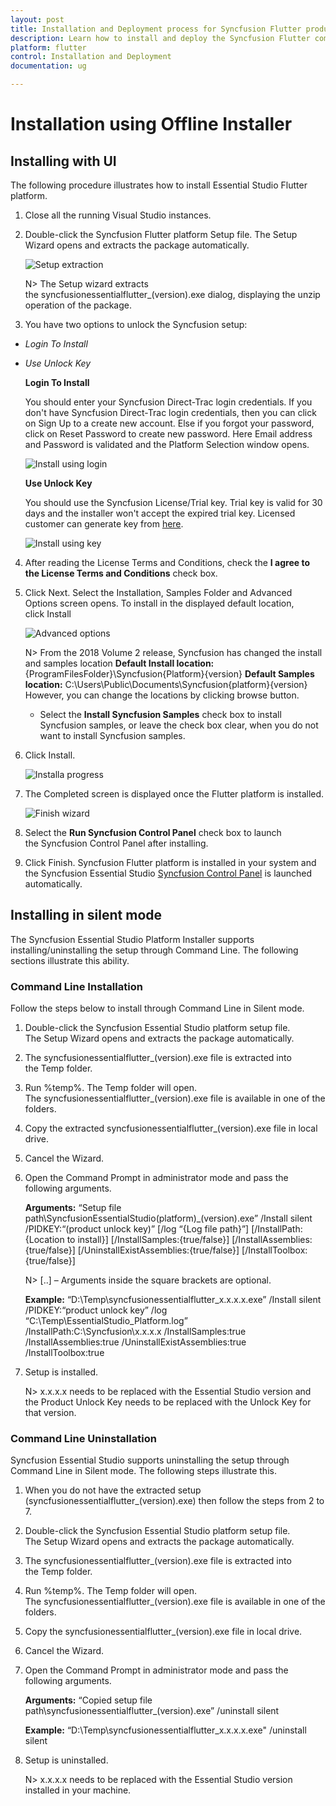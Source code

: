 ```yaml
---
layout: post
title: Installation and Deployment process for Syncfusion Flutter products
description: Learn how to install and deploy the Syncfusion Flutter component
platform: flutter
control: Installation and Deployment
documentation: ug

---
```


# Installation using Offline Installer

## Installing with UI   

The following procedure illustrates how to install Essential Studio Flutter platform.

1. Close all the running Visual Studio instances.

2. Double-click the Syncfusion Flutter platform Setup file. The Setup Wizard opens and extracts the package automatically.

   ![Setup extraction](Platform_images/Step-by-Step-Installation_img1.png)

   N> The Setup wizard extracts the syncfusionessentialflutter_(version).exe dialog, displaying the unzip operation of the package.

3. You have two options to unlock the Syncfusion setup:

   
* *Login To Install*
   
* *Use Unlock Key*
   
   
   
   **Login To Install**
   
   You should enter your Syncfusion Direct-Trac login credentials. If you don't have Syncfusion Direct-Trac login credentials, then you can click on Sign Up to a create new account. Else if you forgot your password, click on Reset Password to create new password. Here Email address and Password is validated and the Platform Selection window opens.

   ![Install using login](Platform_images/Step-by-Step-Installation_img2.png)   


   **Use Unlock Key**
   
   You should use the Syncfusion License/Trial key. Trial key is valid for 30 days and the installer won't accept the expired trial key. Licensed customer can generate key from [here](https://www.syncfusion.com/kb/2326).

   ![Install using key](Platform_images/Step-by-Step-Installation_img3.png)   


4. After reading the License Terms and Conditions, check the **I agree to the License Terms and Conditions** check box.


5. Click Next. Select the Installation, Samples Folder and Advanced Options screen opens. To install in the displayed default location, click Install


    ![Advanced options](Platform_images/Step-by-Step-Installation_img4.png)


    N> From the 2018 Volume 2 release, Syncfusion has changed the install and samples location 
	   **Default Install location:** {ProgramFilesFolder}\Syncfusion\{Platform}\{version}
	   **Default Samples location:** C:\Users\Public\Documents\Syncfusion\{platform}\{version}
	   However, you can change the locations by clicking browse button.

   * Select the **Install Syncfusion Samples** check box to install Syncfusion samples, or leave the check box clear, when you do not want to install Syncfusion samples.
   


6.  Click Install.


    ![Installa progress](Platform_images/Step-by-Step-Installation_img5.png)

7. The Completed screen is displayed once the Flutter platform is installed.

    ![Finish wizard](Platform_images/Step-by-Step-Installation_img6.png)


8. Select the **Run Syncfusion Control Panel** check box to launch the Syncfusion Control Panel after installing.


9. Click Finish. Syncfusion Flutter platform is installed in your system and the Syncfusion Essential Studio [Syncfusion Control Panel](http://help.syncfusion.com/common/essential-studio/utilities#dashboard ) is launched automatically.

## Installing in silent mode

The Syncfusion Essential Studio Platform Installer supports installing/uninstalling the setup through Command Line. The following sections illustrate this ability. 

### Command Line Installation

Follow the steps below to install through Command Line in Silent mode.

1. Double-click the Syncfusion Essential Studio platform setup file. The Setup Wizard opens and extracts the package automatically. 
2. The syncfusionessentialflutter_(version).exe file is extracted into the Temp folder.
3. Run %temp%. The Temp folder will open. The syncfusionessentialflutter_(version).exe file is available in one of the folders.
4. Copy the extracted syncfusionessentialflutter_(version).exe file in local drive.
5. Cancel the Wizard.
6. Open the Command Prompt in administrator mode and pass the following arguments.

   
   **Arguments:** “Setup file path\SyncfusionEssentialStudio(platform)_(version).exe” /Install silent /PIDKEY:“(product unlock key)” [/log “{Log file path}”] [/InstallPath:{Location to install}] [/InstallSamples:{true/false}] [/InstallAssemblies:{true/false}] [/UninstallExistAssemblies:{true/false}] [/InstallToolbox:{true/false}]


   N> [..] – Arguments inside the square brackets are optional.

   **Example:** “D:\Temp\syncfusionessentialflutter_x.x.x.x.exe” /Install silent /PIDKEY:“product unlock key” /log “C:\Temp\EssentialStudio_Platform.log” /InstallPath:C:\Syncfusion\x.x.x.x /InstallSamples:true /InstallAssemblies:true /UninstallExistAssemblies:true /InstallToolbox:true

	
7. Setup is installed.

   N> x.x.x.x needs to be replaced with the Essential Studio version and the Product Unlock Key needs to be replaced with the Unlock Key for that version.
   

### Command Line Uninstallation

Syncfusion Essential Studio supports uninstalling the setup through Command Line in Silent mode. The following steps illustrate this. 

1. When you do not have the extracted setup (syncfusionessentialflutter_(version).exe) then follow the steps from 2 to 7.
2. Double-click the Syncfusion Essential Studio platform setup file. The Setup Wizard opens and extracts the package automatically.
3. The syncfusionessentialflutter_(version).exe file is extracted into the Temp folder.
4. Run %temp%. The Temp folder will open. The syncfusionessentialflutter_(version).exe file is available in one of the folders.
5. Copy the syncfusionessentialflutter_(version).exe file in local drive. 
6. Cancel the Wizard.
7. Open the Command Prompt in administrator mode and pass the following arguments.
   
   **Arguments:** “Copied setup file path\syncfusionessentialflutter_(version).exe” /uninstall silent 

   **Example:** “D:\Temp\syncfusionessentialflutter_x.x.x.x.exe" /uninstall silent


8. Setup is uninstalled.

   N> x.x.x.x needs to be replaced with the Essential Studio version installed in your machine.
   
   
